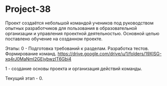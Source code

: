 # Project-38
Проект создаётся небольшой командой учеников под руководством опытных разработчиков для пользования в образовательной организации и управления проектной деятельностью. 
Основной целью поставлено обучение на созданном проекте.

Этапы:
0 - Подготовка требований к разделам. Разработка тестов. Формирование команд.
https://drive.google.com/drive/u/1/folders/19XlSG-xq4rJ0MaNmI2GEjybwzIT6Gbi4

1 - создание основы проекта и организация действий команды.










Текущий этап - 0.
